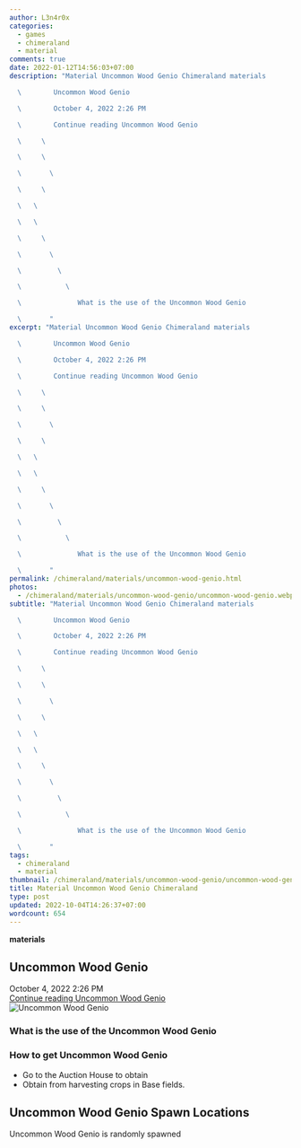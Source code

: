 ```yaml
---
author: L3n4r0x
categories:
  - games
  - chimeraland
  - material
comments: true
date: 2022-01-12T14:56:03+07:00
description: "Material Uncommon Wood Genio Chimeraland materials

  \        Uncommon Wood Genio

  \        October 4, 2022 2:26 PM

  \        Continue reading Uncommon Wood Genio

  \     \ 

  \     \ 

  \       \ 

  \     \ 

  \   \ 

  \   \ 

  \     \ 

  \       \ 

  \         \ 

  \           \ 

  \              What is the use of the Uncommon Wood Genio

  \       "
excerpt: "Material Uncommon Wood Genio Chimeraland materials

  \        Uncommon Wood Genio

  \        October 4, 2022 2:26 PM

  \        Continue reading Uncommon Wood Genio

  \     \ 

  \     \ 

  \       \ 

  \     \ 

  \   \ 

  \   \ 

  \     \ 

  \       \ 

  \         \ 

  \           \ 

  \              What is the use of the Uncommon Wood Genio

  \       "
permalink: /chimeraland/materials/uncommon-wood-genio.html
photos:
  - /chimeraland/materials/uncommon-wood-genio/uncommon-wood-genio.webp
subtitle: "Material Uncommon Wood Genio Chimeraland materials

  \        Uncommon Wood Genio

  \        October 4, 2022 2:26 PM

  \        Continue reading Uncommon Wood Genio

  \     \ 

  \     \ 

  \       \ 

  \     \ 

  \   \ 

  \   \ 

  \     \ 

  \       \ 

  \         \ 

  \           \ 

  \              What is the use of the Uncommon Wood Genio

  \       "
tags:
  - chimeraland
  - material
thumbnail: /chimeraland/materials/uncommon-wood-genio/uncommon-wood-genio.webp
title: Material Uncommon Wood Genio Chimeraland
type: post
updated: 2022-10-04T14:26:37+07:00
wordcount: 654
---
```


<link
  rel="stylesheet"
  href="https://rawcdn.githack.com/dimaslanjaka/Web-Manajemen/870a349/css/bootstrap-5-3-0-alpha3-wrapper.css"
/>
<section id="bootstrap-wrapper">
  <div data-bs-theme="dark">
    <div
      class="row g-0 border rounded overflow-hidden flex-md-row mb-4 shadow-sm position-relative bg-dark text-light"
    >
      <div class="col p-4 d-flex flex-column position-static">
        <strong class="d-inline-block mb-2 text-success">materials</strong>
        <h2 class="mb-0">Uncommon Wood Genio</h2>
        <div class="mb-1 text-muted">October 4, 2022 2:26 PM</div>
        <a
          href="/chimeraland/materials/uncommon-wood-genio.html"
          class="stretched-link d-none text-primary"
          >Continue reading Uncommon Wood Genio</a
        >
      </div>
      <div class="col-auto d-none d-md-block d-lg-block">
        <img
          src="https://www.webmanajemen.com/chimeraland/materials/uncommon-wood-genio/uncommon-wood-genio.webp"
          alt="Uncommon Wood Genio"
        />
      </div>
    </div>
    <div class="row">
      <div class="col-lg-6 col-12 mb-2">
        <div class="card">
          <div class="card-body">
            <h3 class="card-title">
              What is the use of the Uncommon Wood Genio
            </h3>
            <div class="card-text"><ul></ul></div>
          </div>
        </div>
      </div>
      <div class="col-lg-6 col-12 mb-2">
        <div class="card">
          <div class="card-body">
            <h3 class="card-title">How to get Uncommon Wood Genio</h3>
            <div class="card-text">
              <ul>
                <li>Go to the Auction House to obtain</li>
                <li>Obtain from harvesting crops in Base fields.</li>
              </ul>
            </div>
          </div>
        </div>
      </div>
      <div class="col-12 mb-2">
        <h2>Uncommon Wood Genio Spawn Locations</h2>
        <p>Uncommon Wood Genio is randomly spawned</p>
      </div>
    </div>
  </div>
</section>